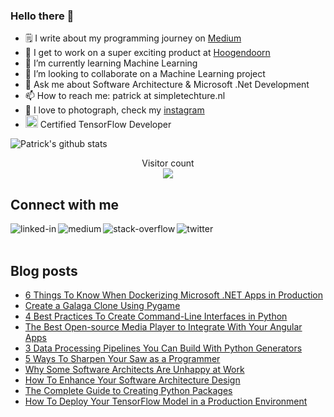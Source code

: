 ### Hello there 👋

<!--
**PatrickKalkman/PatrickKalkman** is a ✨ _special_ ✨ repository because its `README.md` (this file) appears on your GitHub profile. -->

- 🗒 I write about my programming journey on [Medium](https://medium.com/@pkalkman)
- 🔭 I get to work on a super exciting product at [Hoogendoorn](https://www.hoogendoorn.nl/en)
- 🌱 I’m currently learning Machine Learning
- 👯 I’m looking to collaborate on a Machine Learning project
- 💬 Ask me about Software Architecture & Microsoft .Net Development
- 📫 How to reach me: patrick at simpletechture.nl
- 📸 I love to photograph, check my [instagram](https://www.instagram.com/patrick_kalkman.photography/)  
- <img height="20" src="https://api.accredible.com/v1/frontend/credential_website_embed_image/badge/23997610">  Certified TensorFlow Developer

![Patrick's github stats](https://github-readme-stats.vercel.app/api?username=patrickkalkman&count_private=true&show_icons=true&theme=algolia)

<p align="center"> 
  Visitor count<br>
  <img src="https://profile-counter.glitch.me/patrickkalkman/count.svg" />
</p>

## Connect with me
[<img align="left" alt="linked-in" src="https://img.shields.io/badge/linkedin-%230077B5.svg?&style=for-the-badge&logo=linkedin&logoColor=white" />](https://www.linkedin.com/in/pkalkman)
[<img align="left" alt="medium" src="https://img.shields.io/badge/medium-%2312100E.svg?&style=for-the-badge&logo=medium&logoColor=white" />](https://medium.com/@pkalkman)
[<img align="left" alt="stack-overflow" src="https://img.shields.io/badge/stack%20overflow-FE7A16?logo=stack-overflow&logoColor=white&style=for-the-badge" />](https://stackoverflow.com/users/328238/patrick?tab=profile)
[<img align="left" alt="twitter" src="https://img.shields.io/badge/twitter-%231DA1F2.svg?&style=for-the-badge&logo=twitter&logoColor=white" />](https://twitter.com/kalkie)
<br>
<br>
## Blog posts
<!-- BLOG-POST-LIST:START -->
- [6 Things To Know When Dockerizing Microsoft .NET Apps in Production](https://levelup.gitconnected.com/6-things-to-know-when-dockerizing-microsoft-net-apps-in-production-45b8c27a41b0?source=rss-e42a3542bc38------2)
- [Create a Galaga Clone Using Pygame](https://betterprogramming.pub/create-a-galaga-clone-using-pygame-57d32567699e?source=rss-e42a3542bc38------2)
- [4 Best Practices To Create Command-Line Interfaces in Python](https://betterprogramming.pub/4-best-practices-to-create-command-line-interfaces-in-python-5043fbb7c52b?source=rss-e42a3542bc38------2)
- [The Best Open-source Media Player to Integrate With Your Angular Apps](https://betterprogramming.pub/the-best-open-source-media-player-to-integrate-with-your-angular-apps-39a80ff1aedb?source=rss-e42a3542bc38------2)
- [3 Data Processing Pipelines You Can Build With Python Generators](https://betterprogramming.pub/3-data-processing-pipelines-you-can-build-with-python-generators-dc0d2019b177?source=rss-e42a3542bc38------2)
- [5 Ways To Sharpen Your Saw as a Programmer](https://betterprogramming.pub/5-ways-to-sharpen-your-saw-as-a-programmer-b7de1c4bf7a8?source=rss-e42a3542bc38------2)
- [Why Some Software Architects Are Unhappy at Work](https://betterprogramming.pub/why-some-software-architects-are-unhappy-at-work-42a4188cbd30?source=rss-e42a3542bc38------2)
- [How To Enhance Your Software Architecture Design](https://betterprogramming.pub/how-to-enhance-your-software-architecture-design-58668c3a5670?source=rss-e42a3542bc38------2)
- [The Complete Guide to Creating Python Packages](https://betterprogramming.pub/the-complete-guide-to-creating-python-packages-3ecb150a1a43?source=rss-e42a3542bc38------2)
- [How To Deploy Your TensorFlow Model in a Production Environment](https://betterprogramming.pub/how-to-deploy-your-tensorflow-model-in-a-production-environment-23a9572e94d3?source=rss-e42a3542bc38------2)
<!-- BLOG-POST-LIST:END -->
